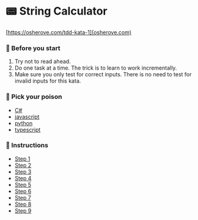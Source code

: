 #  📟 String Calculator
[https://osherove.com/tdd-kata-1](osherove.com)
  
### :rotating_light: Before you start
1. Try not to read ahead.
1. Do one task at a time. The trick is to learn to work incrementally.
1. Make sure you only test for correct inputs. There is no need to test for invalid inputs for this kata.
  
### :test_tube: Pick your poison
- [C#](https://github.com/uplift-delivery/katas/tree/main/string-calculator/c-sharp)  
- [javascript](https://github.com/uplift-delivery/katas/tree/main/string-calculator/js)  
- [python](https://github.com/uplift-delivery/katas/tree/main/string-calculator/python)  
- [typescript](https://github.com/uplift-delivery/katas/tree/main/string-calculator/ts)  
   
  
### :scroll: Instructions
- [Step 1](https://raw.githubusercontent.com/uplift-delivery/katas/main/string-calculator/string-kata-1.txt)  
- [Step 2](https://raw.githubusercontent.com/uplift-delivery/katas/main/string-calculator/string-kata-2.txt)  
- [Step 3](https://raw.githubusercontent.com/uplift-delivery/katas/main/string-calculator/string-kata-3.txt)  
- [Step 4](https://raw.githubusercontent.com/uplift-delivery/katas/main/string-calculator/string-kata-4.txt)  
- [Step 5](https://raw.githubusercontent.com/uplift-delivery/katas/main/string-calculator/string-kata-5.txt)  
- [Step 6](https://raw.githubusercontent.com/uplift-delivery/katas/main/string-calculator/string-kata-6.txt)  
- [Step 7](https://raw.githubusercontent.com/uplift-delivery/katas/main/string-calculator/string-kata-7.txt)  
- [Step 8](https://raw.githubusercontent.com/uplift-delivery/katas/main/string-calculator/string-kata-8.txt)  
- [Step 9](https://raw.githubusercontent.com/uplift-delivery/katas/main/string-calculator/string-kata-9.txt)  
